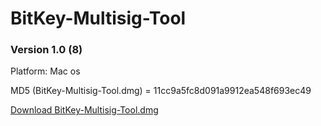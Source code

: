 # BitKey-Multisig-Tool





### Version 1.0 (8)
Platform: Mac os

MD5 (BitKey-Multisig-Tool.dmg) = 11cc9a5fc8d091a9912ea548f693ec49

[Download BitKey-Multisig-Tool.dmg](https://github.com/BitPizza/BitKey-Multisig-Tool/raw/master/BitKey-Multisig-Tool.dmg)


